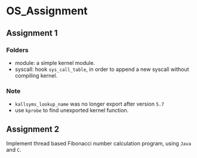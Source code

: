 # OS_Assignment

## Assignment 1

### Folders

- module: a simple kernel module.
- syscall: hook `sys_call_table`, in order to append a new syscall without compiling kernel.

### Note

- `kallsyms_lookup_name` was no longer export after version `5.7`
- use `kprobe` to find unexported kernel function. 



## Assignment 2

Implement thread based Fibonacci number calculation program, using `Java` and `C`.

